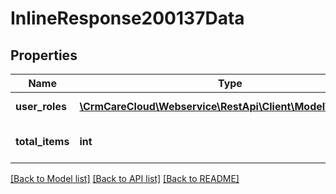 # InlineResponse200137Data

## Properties
Name | Type | Description | Notes
------------ | ------------- | ------------- | -------------
**user_roles** | [**\CrmCareCloud\Webservice\RestApi\Client\Model\UserRole[]**](UserRole.md) | Array of user roles | [optional] 
**total_items** | **int** | Count of all found user roles | [optional] 

[[Back to Model list]](../../README.md#documentation-for-models) [[Back to API list]](../../README.md#documentation-for-api-endpoints) [[Back to README]](../../README.md)

